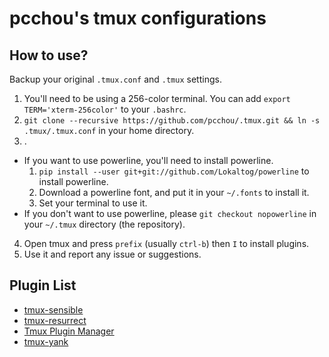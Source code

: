 pcchou's tmux configurations
===

How to use?
---

Backup your original `.tmux.conf` and `.tmux` settings.

1. You'll need to be using a 256-color terminal. You can add ``export TERM='xterm-256color'`` to your `.bashrc`.
2. ``git clone --recursive https://github.com/pcchou/.tmux.git && ln -s .tmux/.tmux.conf`` in your home directory.
3. .
  * If you want to use powerline, you'll need to install powerline.
    1. ``pip install --user git+git://github.com/Lokaltog/powerline`` to install powerline.
    2. Download a powerline font, and put it in your `~/.fonts` to install it.
    3. Set your terminal to use it.
  * If you don't want to use powerline, please ``git checkout nopowerline`` in your `~/.tmux` directory (the repository).
4. Open tmux and press ``prefix`` (usually ``ctrl-b``) then ``I`` to install plugins.
5. Use it and report any issue or suggestions.


Plugin List
---
* [tmux-sensible](https://github.com/tmux-plugins/tmux-sensible)
* [tmux-resurrect](https://github.com/tmux-plugins/tmux-resurrect)
* [Tmux Plugin Manager](https://github.com/tmux-plugins/tpm)
* [tmux-yank](https://github.com/tmux-plugins/tmux-yank)
